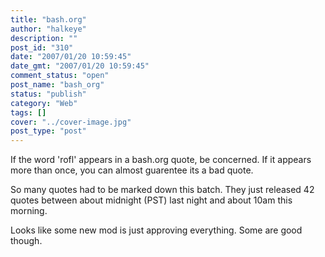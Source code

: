 ```yaml
---
title: "bash.org"
author: "halkeye"
description: ""
post_id: "310"
date: "2007/01/20 10:59:45"
date_gmt: "2007/01/20 10:59:45"
comment_status: "open"
post_name: "bash_org"
status: "publish"
category: "Web"
tags: []
cover: "../cover-image.jpg"
post_type: "post"
---
```


If the word 'rofl' appears in a bash.org quote, be concerned.
If it appears more than once, you can almost guarentee its a bad quote.


So many quotes had to be marked down this batch. They just released 42 quotes between about midnight (PST) last night and about 10am this morning.

Looks like some new mod is just approving everything. Some are good though.